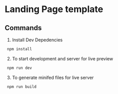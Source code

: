 # Landing Page template

## Commands

1. Install Dev Depedencies
```sh
 npm install
```
2. To start development and server for live preview
```sh
 npm run dev
```
3. To generate minifed files for live server
```sh
 npm run build 
```
